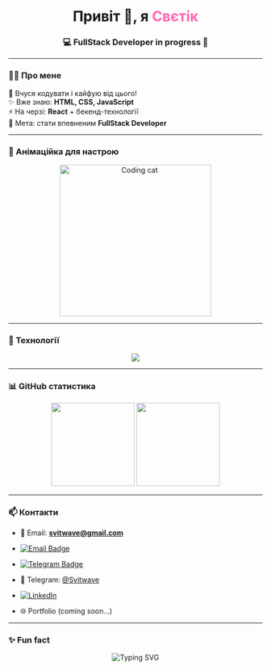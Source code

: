 <!-- Header -->
<h1 align="center">
  Привіт 👋, я <span style="color:#ff66b3">Свєтік</span>  
</h1>
<h3 align="center">💻 FullStack Developer in progress 🚀</h3>

---

### 🧑‍💻 Про мене  
🌸 Вчуся кодувати і кайфую від цього!  
✨ Вже знаю: **HTML, CSS, JavaScript**  
⚡ На черзі: **React** + бекенд-технології  
🎯 Мета: стати впевненим **FullStack Developer**  

---

### 🎨 Анімаційка для настрою
<p align="center">
  <img src="https://media.giphy.com/media/3oriO0OEd9QIDdllqo/giphy.gif" width="300" alt="Coding cat"/>
</p>

---

### 🚀 Технології
<p align="center">
  <img src="https://skillicons.dev/icons?i=html,css,js,react,git,github,vscode,figma" />
</p>

---

### 📊 GitHub статистика
<p align="center">
  <img src="https://github-readme-stats.vercel.app/api?username=svitwave&show_icons=true&theme=tokyonight" height="165"/>
  <img src="https://github-readme-stats.vercel.app/api/top-langs/?username=svitwave&layout=compact&theme=tokyonight" height="165"/>
</p>

---

### 📫 Контакти
- 📧 Email: **svitwave@gmail.com**
- [![Email Badge](https://img.shields.io/badge/Email-D14836?style=for-the-badge&logo=gmail&logoColor=white)](mailto:svitwave@gmail.com)

- [![Telegram Badge](https://img.shields.io/badge/Telegram-26A5E4?style=for-the-badge&logo=telegram&logoColor=white)](https://t.me/svitwave)

- 💬 Telegram: [@Svitwave](https://t.me/svitwave)
- <p align="left">
  <a href="https://www.linkedin.com/in/світлана-дуда-a85826251/" target="_blank">
    <img src="https://img.shields.io/badge/LinkedIn-0A66C2?style=for-the-badge&logo=linkedin&logoColor=white" alt="LinkedIn"/>
  </a>
</p>

- 🌐 Portfolio (coming soon…)

---

### ✨ Fun fact

<p align="center">
  <img src="https://readme-typing-svg.herokuapp.com?font=Fira+Code&weight=500&size=22&pause=1000&color=FF66B3&center=true&vCenter=true&width=600&lines=Люблю+кодити+і+навчатись+🚀;Мрію+стати+FullStack+Dev+💻;Працюю+над+собою+кожен+день+🔥" alt="Typing SVG" />
</p>


